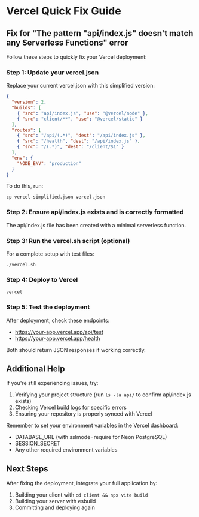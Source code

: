 # Vercel Quick Fix Guide

## Fix for "The pattern "api/index.js" doesn't match any Serverless Functions" error

Follow these steps to quickly fix your Vercel deployment:

### Step 1: Update your vercel.json

Replace your current vercel.json with this simplified version:

```json
{
  "version": 2,
  "builds": [
    { "src": "api/index.js", "use": "@vercel/node" },
    { "src": "client/**", "use": "@vercel/static" }
  ],
  "routes": [
    { "src": "/api/(.*)", "dest": "/api/index.js" },
    { "src": "/health", "dest": "/api/index.js" },
    { "src": "/(.*)", "dest": "/client/$1" }
  ],
  "env": {
    "NODE_ENV": "production"
  }
}
```

To do this, run:
```
cp vercel-simplified.json vercel.json
```

### Step 2: Ensure api/index.js exists and is correctly formatted

The api/index.js file has been created with a minimal serverless function.

### Step 3: Run the vercel.sh script (optional)

For a complete setup with test files:
```
./vercel.sh
```

### Step 4: Deploy to Vercel

```
vercel
```

### Step 5: Test the deployment

After deployment, check these endpoints:
- https://your-app.vercel.app/api/test
- https://your-app.vercel.app/health

Both should return JSON responses if working correctly.

## Additional Help

If you're still experiencing issues, try:

1. Verifying your project structure (run `ls -la api/` to confirm api/index.js exists)
2. Checking Vercel build logs for specific errors
3. Ensuring your repository is properly synced with Vercel

Remember to set your environment variables in the Vercel dashboard:
- DATABASE_URL (with sslmode=require for Neon PostgreSQL)
- SESSION_SECRET
- Any other required environment variables

## Next Steps

After fixing the deployment, integrate your full application by:

1. Building your client with `cd client && npx vite build`
2. Building your server with esbuild
3. Committing and deploying again